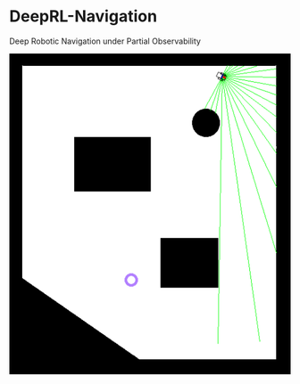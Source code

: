 # DeepRL-Navigation
Deep Robotic Navigation under Partial Observability


![Alt text](img/ddpg_4385.gif)
